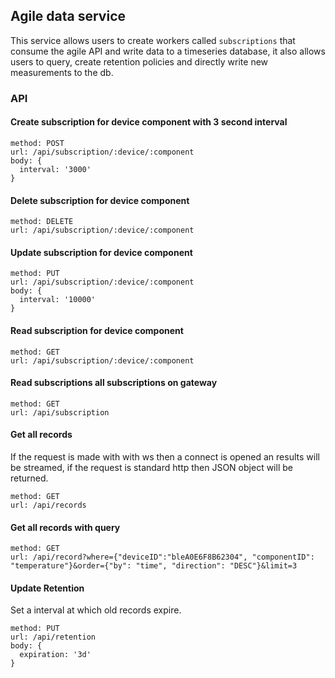 ## Agile data service

This service allows users to create workers called `subscriptions` that consume the agile API and write data to a timeseries database, it also allows users to query, create retention policies and directly write new measurements to the db.

### API

#### Create subscription for device component with 3 second interval

```
method: POST
url: /api/subscription/:device/:component
body: {
  interval: '3000'
}
```

#### Delete subscription for device component

```
method: DELETE
url: /api/subscription/:device/:component
```

#### Update subscription for device component

```
method: PUT
url: /api/subscription/:device/:component
body: {
  interval: '10000'
}
```

#### Read subscription for device component

```
method: GET
url: /api/subscription/:device/:component
```

#### Read subscriptions all subscriptions on gateway

```
method: GET
url: /api/subscription
```


#### Get all records

If the request is made with with ws then a connect is opened an results will be streamed, if the request is standard http then JSON object will be returned.

```
method: GET
url: /api/records
```

#### Get all records with query

```
method: GET
url: /api/record?where={"deviceID":"bleA0E6F8B62304", "componentID": "temperature"}&order={"by": "time", "direction": "DESC"}&limit=3
```

#### Update Retention

Set a interval at which old records expire.

```
method: PUT
url: /api/retention
body: {
  expiration: '3d'
}
```
